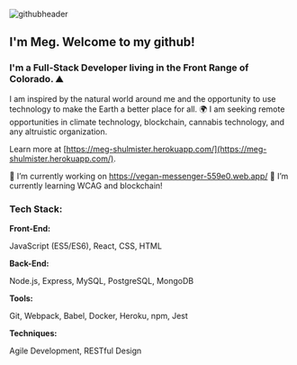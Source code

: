 ![githubheader](https://user-images.githubusercontent.com/65035613/123014979-98f0e500-d384-11eb-94d4-eac9c4edec53.png)


## I'm Meg. Welcome to my github!

### I'm a Full-Stack Developer living in the Front Range of Colorado. ⛰

I am inspired by the natural world around me and the opportunity to use technology to make the Earth a better place for all. 🌍 I am seeking remote opportunities in climate technology, blockchain, cannabis technology, and any altruistic organization. 

Learn more at [https://meg-shulmister.herokuapp.com/](https://meg-shulmister.herokuapp.com/).

🔭 I’m currently working on https://vegan-messenger-559e0.web.app/ 
🌱 I’m currently learning WCAG and blockchain! 

### Tech Stack:

**Front-End:**

JavaScript (ES5/ES6), React, CSS, HTML

**Back-End:**

Node.js, Express, MySQL, PostgreSQL, MongoDB

**Tools:**

Git, Webpack, Babel, Docker, Heroku, npm, Jest

**Techniques:**

Agile Development, RESTful Design

<!--
**earthlymeg/earthlymeg** is a ✨ _special_ ✨ repository because its `README.md` (this file) appears on your GitHub profile.

Here are some ideas to get you started:

- 🔭 I’m currently working on ...
- 🌱 I’m currently learning ...![me](https://user-images.githubusercontent.com/65035613/123011410-8aeb9600-d37d-11eb-93cf-f6769fbb8e15.jpg)

- 👯 I’m looking to collaborate on ...
- 🤔 I’m looking for help with ...
- 💬 Ask me about ...
- 📫 How to reach me: ...
- 😄 Pronouns: ...
- ⚡ Fun fact: ...
-->
